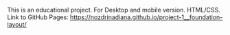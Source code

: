 This is an educational project.
For Desktop and mobile version.
HTML/CSS. 
Link to GitHub Pages:  https://nozdrinadiana.github.io/project-1__foundation-layout/
